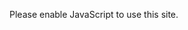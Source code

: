<!DOCTYPE html>
<html>

<head>
  <meta charset="utf-8">
  <meta http-equiv="x-ua-compatible" content="IE=Edge" />
  <!-- Responsive -->
  <meta name="viewport" content="width=device-width, initial-scale=1">
  <meta name="mobile-web-app-capable" content="yes">
  <meta name="apple-mobile-web-app-capable" content="yes">
  <meta name="apple-mobile-web-app-status-bar-style" content="default">
  <title></title>

  <link rel="icon" href="assets/favicon.ico" sizes="32x32" type="image/vnd.microsoft.icon">
  <meta name="description" content="Minimalist">
  <meta name="theme-color" content="#0079c1" />
  <noscript>
    <p>Please enable JavaScript to use this site.</p>
  </noscript>

  <link id="esri-stylesheet" rel="stylesheet" href="https://js.arcgis.com/4.16/esri/themes/light/main.css" />
  <link rel="stylesheet" href="./app/@esri/calcite-app-components/dist/calcite-app/calcite-app.css" />

  <link rel="stylesheet" href="css/index.css">

  <script src="./app/es6-promise.auto.min.js"></script>

  <script type="module" crossorigin="use-credentials"
    src="./app/@esri/calcite-app-components/dist/calcite-app/calcite-app.esm.js"></script>
  <script nomodule="" src="./app/@esri/calcite-app-components/dist/calcite-app/calcite-app.js"></script>
  <script type="module" crossorigin="use-credentials" src="./app/@esri/calcite-components/dist/calcite/calcite.esm.js">
  </script>
  <script nomodule="" src="./app/@esri/calcite-components/dist/calcite/calcite.js"></script>
  <script src="./app/dojo.js"></script>
  <script src="https://js.arcgis.com/4.16/"></script>
  <script>
    require(["Application/init"]);

  </script>
</head>

<body>
  <div id="appContainer"></div>
</body>
